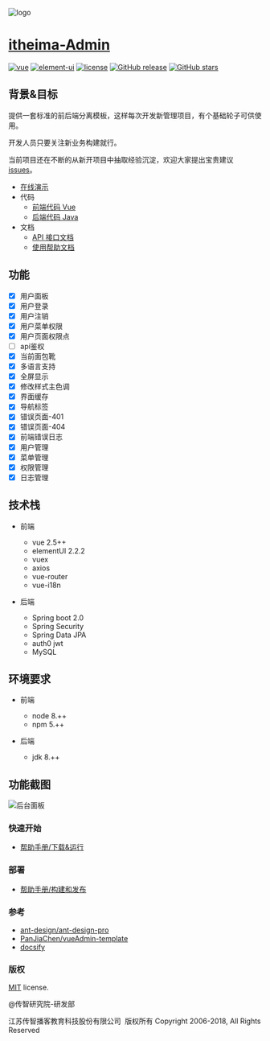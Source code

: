 ![logo](http://research.itcast.cn/vue-element-admin-doc-itheima/img/logo.png ':no-zoom')

# [itheima-Admin](https://github.com/itheima2017/vue-element-admin-itheima)

[![vue](https://img.shields.io/badge/vue-2.5.9-brightgreen.svg ':no-zoom')](https://github.com/vuejs/vue)
[![element-ui](https://img.shields.io/badge/element--ui-2.0.5-brightgreen.svg ':no-zoom')](https://github.com/ElemeFE/element)
[![license](https://img.shields.io/github/license/mashape/apistatus.svg ':no-zoom')](https://github.com/itheima2017/vue-element-admin-itheima/blob/master/LICENSE)
[![GitHub release](https://img.shields.io/github/release/itheima2017/vue-element-admin-itheima.svg ':no-zoom')](https://github.com/itheima2017/vue-element-admin-itheima/releases)
[![GitHub stars](https://img.shields.io/github/stars/itheima2017/vue-element-admin-itheima.svg?style=social&label=Stars ':no-zoom')](https://github.com/itheima2017/vue-element-admin-itheima)

## 背景&目标

提供一套标准的前后端分离模板，这样每次开发新管理项目，有个基础轮子可供使用。

开发人员只要关注新业务构建就行。

当前项目还在不断的从新开项目中抽取经验沉淀，欢迎大家提出宝贵建议 [issues](https://github.com/itheima2017/vue-element-admin-itheima/issues)。

* [在线演示](http://research.itcast.cn/itheimaAdmin)
* 代码
  * [前端代码 Vue](https://github.com/itheima2017/vue-element-admin-itheima)
  * [后端代码 Java](https://github.com/itheima2017/vue-element-admin-api-java-itheima)
* 文档
  * [API 接口文档](http://research.itcast.cn/vue-element-admin-api-doc-itheima/_book/)
  * [使用帮助文档](http://research.itcast.cn/vue-element-admin-doc-itheima/)

## 功能

* [x] 用户面板
* [x] 用户登录
* [x] 用户注销
* [x] 用户菜单权限
* [x] 用户页面权限点
* [ ] api鉴权
* [x] 当前面包靴
* [x] 多语言支持
* [x] 全屏显示
* [x] 修改样式主色调
* [x] 界面缓存
* [x] 导航标签
* [x] 错误页面-401
* [x] 错误页面-404
* [x] 前端错误日志
* [x] 用户管理
* [x] 菜单管理
* [x] 权限管理
* [x] 日志管理

## 技术栈

* 前端

  * vue 2.5++
  * elementUI 2.2.2
  * vuex
  * axios
  * vue-router
  * vue-i18n

* 后端

  * Spring boot 2.0
  * Spring Security
  * Spring Data JPA
  * auth0 jwt
  * MySQL

## 环境要求

* 前端
  * node 8.++
  * npm 5.++

* 后端
  * jdk 8.++

## 功能截图

![后台面板](http://or45inefq.bkt.clouddn.com/heima-admin-dashboard.png)

### 快速开始

* [帮助手册/下载&运行](http://research.itcast.cn/vue-element-admin-doc-itheima/#/getting-started)

### 部署

* [帮助手册/构建和发布](http://research.itcast.cn/vue-element-admin-doc-itheima/#/deploy)

### 参考

* [ant-design/ant-design-pro](https://github.com/ant-design/ant-design-pro)
* [PanJiaChen/vueAdmin-template](https://github.com/PanJiaChen/vueAdmin-template)
* [docsify](https://github.com/QingWei-Li/docsify)

### 版权

[MIT](https://github.com/PanJiaChen/vueAdmin-template/blob/master/LICENSE) license.

@传智研究院-研发部

江苏传智播客教育科技股份有限公司 &nbsp;版权所有 Copyright 2006-2018, All Rights Reserved
